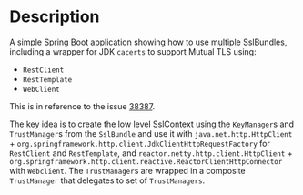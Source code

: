 # Description

A simple Spring Boot application showing how to use multiple SslBundles, including a wrapper for JDK `cacerts` to
support Mutual TLS using:

- `RestClient`
- `RestTemplate`
- `WebClient`

This is in reference to the issue [38387](https://github.com/spring-projects/spring-boot/issues/38387).

The key idea is to create the low level SslContext using the `KeyManager`s and `TrustManager`s from the `SslBundle`
and use it with `java.net.http.HttpClient` + `org.springframework.http.client.JdkClientHttpRequestFactory` for 
`RestClient` and `RestTemplate`, and `reactor.netty.http.client.HttpClient` + 
`org.springframework.http.client.reactive.ReactorClientHttpConnector` with `Webclient`.  The `TrustManager`s are
wrapped in a composite `TrustManager` that delegates to set of `TrustManagers`. 
